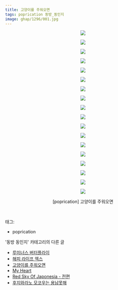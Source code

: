 ```yaml
---
title: 고양이를 주워오면
tags: poprication 동방_동인지
image: ghap/1296/001.jpg
---
```

<div class="article">
<p style="text-align: center; clear: none; float: none;"><img src="{{ site.nasurl }}/ghap/1296/001.jpg"/></p>
<p style="text-align: center; clear: none; float: none;"><img src="{{ site.nasurl }}/ghap/1296/002.jpg"/></p>
<p style="text-align: center; clear: none; float: none;"><img src="{{ site.nasurl }}/ghap/1296/003.jpg"/></p>
<p style="text-align: center; clear: none; float: none;"><img src="{{ site.nasurl }}/ghap/1296/004.jpg"/></p>
<p style="text-align: center; clear: none; float: none;"><img src="{{ site.nasurl }}/ghap/1296/005.jpg"/></p>
<p style="text-align: center; clear: none; float: none;"><img src="{{ site.nasurl }}/ghap/1296/006.jpg"/></p>
<p style="text-align: center; clear: none; float: none;"><img src="{{ site.nasurl }}/ghap/1296/007.jpg"/></p>
<p style="text-align: center; clear: none; float: none;"><img src="{{ site.nasurl }}/ghap/1296/008.jpg"/></p>
<p style="text-align: center; clear: none; float: none;"><img src="{{ site.nasurl }}/ghap/1296/009.jpg"/></p>
<p style="text-align: center; clear: none; float: none;"><img src="{{ site.nasurl }}/ghap/1296/010.jpg"/></p>
<p style="text-align: center; clear: none; float: none;"><img src="{{ site.nasurl }}/ghap/1296/011.jpg"/></p>
<p style="text-align: center; clear: none; float: none;"><img src="{{ site.nasurl }}/ghap/1296/012.jpg"/></p>
<p style="text-align: center; clear: none; float: none;"><img src="{{ site.nasurl }}/ghap/1296/013.jpg"/></p>
<p style="text-align: center; clear: none; float: none;"><img src="{{ site.nasurl }}/ghap/1296/014.jpg"/></p>
<p style="text-align: center; clear: none; float: none;"><img src="{{ site.nasurl }}/ghap/1296/015.jpg"/></p>
<p style="text-align: center; clear: none; float: none;"><img src="{{ site.nasurl }}/ghap/1296/016.jpg"/></p>
<p style="text-align: center; clear: none; float: none;"><img src="{{ site.nasurl }}/ghap/1296/017.jpg"/></p>
<p style="text-align: center; clear: none; float: none;"><img src="{{ site.nasurl }}/ghap/1296/018.jpg"/></p>
<p style="text-align: center; clear: none; float: none;">[poprication] 고양이를 주워오면</p>
<p><br/></p>
</div><div class="tagTrail">
<p>태그: </p>
<ul>
<li>poprication</li>
</ul>
</div><div class="another">
<p>'동방 동인지' 카테고리의 다른 글</p>
<ul>
<li><a href="/2016-08-01-ghap_1298">루미너스 버터플라이</a></li>
<li><a href="/2016-08-01-ghap_1297">해피 라이프 엑스</a></li>
<li><a href="/2016-08-01-ghap_1296">고양이를 주워오면</a></li>
<li><a href="/2016-08-01-ghap_1294">My Heart</a></li>
<li><a href="/2016-08-01-ghap_1292">Red Sky Of Japonesia - 전편</a></li>
<li><a href="/2016-08-01-ghap_1290">후지와라노 모코우는 용납못해</a></li>
</ul>
</div><div class="cb_module cb_fluid">
<div class="cb_wrt cb_profile">
</div><!-- commentList close -->
</div>